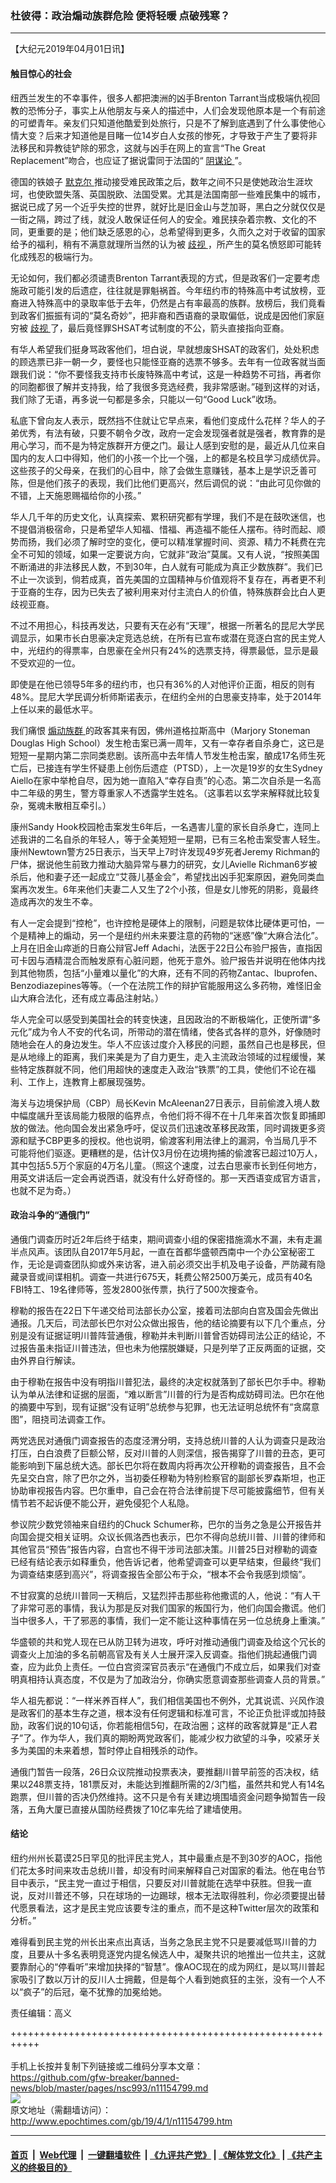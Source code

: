 ### 杜彼得：政治煽动族群危险 便将轻暖 点破残寒？
------------------------

<p>
 【大纪元2019年04月01日讯】
</p>
<h4>
 触目惊心的社会
</h4>
<p>
 纽西兰发生的不幸事件，很多人都把澳洲的凶手Brenton Tarrant当成极端仇视回教的恐怖分子，事实上从他朋友与亲人的描述中，人们会发现他原本是一个有前途的可塑青年。亲友们只知道他酷爱到处旅行，只是不了解到底遇到了什么事使他心情大变？后来才知道他是目睹一位14岁白人女孩的惨死，才导致于产生了要将非法移民和异教徒铲除的邪念，这就与凶手在网上的宣言“The Great Replacement”吻合，也应证了据说雷同于法国的“
 <a href="http://www.epochtimes.com/gb/tag/%E9%98%B4%E8%B0%8B%E8%AE%BA.html">
  阴谋论
 </a>
 ”。
</p>
<p>
 德国的铁娘子
 <a href="http://www.epochtimes.com/gb/tag/%E9%BB%98%E5%85%8B%E5%B0%94.html">
  默克尔
 </a>
 推动接受难民政策之后，数年之间不只是使她政治生涯坎坷，也使欧盟失落、英国脱欧、法国受累。尤其是法国南部一些难民集中的城市，据说已成了另一个近乎失控的世界，就好比是旧金山与芝加哥，黑白之分就仅仅是一街之隔，跨过了线，就没人敢保证任何人的安全。难民挟杂着宗教、文化的不同，更重要的是；他们缺乏感恩的心，总希望得到更多，久而久之对于收留的国家给予的福利，稍有不满意就理所当然的认为被
 <a href="http://www.epochtimes.com/gb/tag/%E6%AD%A7%E8%A7%86.html">
  歧视
 </a>
 ，所产生的莫名愤怒即可能转化成残忍的极端行为。
</p>
<p>
 无论如何，我们都必须谴责Brenton Tarrant表现的方式，但是政客们一定要考虑施政可能引发的后遗症，往往就是罪魁祸首。今年纽约市的特殊高中考试放榜，亚裔进入特殊高中的录取率低于去年，仍然是占有率最高的族群。放榜后，我们竟看到政客们振振有词的“莫名奇妙”，把非裔和西语裔的录取偏低，说成是因他们家庭穷被
 <a href="http://www.epochtimes.com/gb/tag/%E6%AD%A7%E8%A7%86.html">
  歧视
 </a>
 了，最后竟怪罪SHSAT考试制度的不公，箭头直接指向亚裔。
</p>
<p>
 有华人希望我们挺身骂政客他们，坦白说，早就想废SHSAT的政客们，处处积虑的顾选票已非一朝一夕，要怪也只能怪亚裔的选票不够多。去年有一位政客就当面跟我们说：“你不要怪我支持市长废特殊高中考试，这是一种趋势不可挡，再者你的同胞都很了解并支持我，给了我很多竞选经费，我非常感谢。”碰到这样的对话，我们除了无语，再多说一句都是多余，只能以一句“Good Luck”收场。
</p>
<p>
 私底下曾向友人表示，既然挡不住就让它早点来，看他们变成什么花样？华人的子弟优秀，有法有破，只要不朝令夕改，政府一定会发现强者就是强者，教育靠的是用心学习，而不是为特定族群开方便之门。最让人感到安慰的是，最近从几位来自国内的友人口中得知，他们的小孩一个比一个强，上的都是名校且学习成绩优异。这些孩子的父母亲，在我们的心目中，除了会做生意赚钱，基本上是学识乏善可陈，但是他们孩子的表现，我们比他们更高兴，然后调侃的说：“由此可见你做的不错，上天施恩赐福给你的小孩。”
</p>
<p>
 华人几千年的历史文化，认真探索、累积研究都有学理，我们不是在鼓吹迷信，也不提倡消极宿命，只是希望华人知福、惜福、再造福不能任人摆布。待时而起、顺势而扬，我们必须了解时空的变化，便可以精准掌握时间、资源、精力不耗费在完全不可知的领域，如果一定要说方向，它就非“政治”莫属。又有人说，“按照美国不断涌进的非法移民人数，不到30年，白人就有可能成为真正少数族群”。我们已不止一次谈到，倘若成真，首先美国的立国精神与价值观将不复存在，再者更不利于亚裔的生存，因为已失去了被利用来对付主流白人的价值，特殊族群会比白人更歧视亚裔。
</p>
<p>
 不过不用担心，科技再发达，只要有天在必有“天理”，根据一所著名的昆尼大学民调显示，如果市长白思豪决定竞选总统，在所有已宣布或潜在竞逐白宫的民主党人中，光纽约的得票率，白思豪在全州只有24%的选票支持，得票最低，显示是最不受欢迎的一位。
</p>
<p>
 即使是在他已领导5年多的纽约市，也只有36%的人对他评价正面，相反的则有48%。昆尼大学民调分析师斯诺表示，在纽约全州的白思豪支持率，处于2014年上任以来的最低水平。
</p>
<p>
 我们痛恨
 <a href="http://www.epochtimes.com/gb/tag/%E7%85%BD%E5%8A%A8%E6%97%8F%E7%BE%A4.html">
  煽动族群
 </a>
 的政客其来有因，佛州道格拉斯高中（Marjory Stoneman Douglas High School）发生枪击案已满一周年，又有一幸存者自杀身亡，这已是短短一星期内第二宗同类悲剧。该所高中去年情人节发生枪击案，酿成17名师生死亡后，已接连有学生怀疑患上创伤后遗症（PTSD），上一次是19岁的女生Sydney Aiello在家中举枪自尽，因为她一直陷入“幸存自责”的心态。第二次自杀是一名高中二年级的男生，警方尊重家人不透露学生姓名。（这事若以玄学来解释就比较复杂，冤魂未散相互牵引。）
</p>
<p>
 康州Sandy Hook校园枪击案发生6年后，一名遇害儿童的家长自杀身亡，连同上述我讲的二名自杀的年轻人，等于全美短短一星期，已有三名枪击案受害人轻生。康州Newtown警方25日表示，当天早上7时许发现49岁死者Jeremy Richman的尸体，据说他生前致力推动大脑异常与暴力的研究，女儿Avielle Richman6岁被杀后，他和妻子还一起成立“艾薇儿基金会”，希望找出凶手犯案原因，避免同类血案再次发生。6年来他们夫妻二人又生了2个小孩，但是女儿惨死的阴影，竟最终造成再次的发生不幸。
</p>
<p>
 有人一定会提到“控枪”，也许控枪是硬体上的限制，问题是软体比硬体更可怕，一个是精神上的煽动，另一个是纽约州未来要注意的药物的“迷惑”像“大麻合法化”。上月在旧金山瘁逝的日裔公辩官Jeff Adachi，法医于22日公布验尸报告，直指因可卡因与酒精混合而触发原有心脏问题，他死于意外。验尸报告并说明在他体内找到其他物质，包括“小量难以量化”的大麻，还有不同的药物Zantac、Ibuprofen、Benzodiazepines等等。（一个在法院工作的辩护官能服用这么多药物，难怪旧金山大麻合法化，还有成立毒品注射站。）
</p>
<p>
 华人完全可以感受到美国社会的转变快速，且因政治的不断极端化，正使所谓“多元化”成为令人不安的代名词，所带动的潜在情绪，使各式各样的意外，好像随时随地会在人的身边发生。华人不应该过度介入移民的问题，虽然自己也是移民，但是从地缘上的距离，我们来美是为了自力更生，走入主流政治领域的过程缓慢，某些特定族群就不同，他们用超快的速度走入政治“铁票”的工具，使他们不论在福利、工作上，连教育上都展现强势。
</p>
<p>
 海关与边境保护局（CBP）局长Kevin McAleenan27日表示，目前偷渡入境人数中幅度飊升至该局能力极限的临界点，令他们将不得不在十几年来首次恢复即捕即放的做法。他向国会发出紧急呼吁，促议员们迅速改革移民政策，同时调拨更多资源和赋予CBP更多的授权。他也说明，偷渡客利用法律上的漏洞，令当局几乎不可能将他们驱逐。更糟糕的是，估计仅3月份在边境拘捕的偷渡客已超过10万人，其中包括5.5万个家庭的4万名儿童。（照这个速度，过去白思豪市长到任何地方，用英文讲话后一定会再说西语，就没有什么好奇怪的。那一天西语变成官方语言，也就不足为奇。）
</p>
<h4>
 政治斗争的“通俄门”
</h4>
<p>
 通俄门调查历时近2年后终于结束，期间调查小组的保密措施滴水不漏，未有走漏半点风声。该团队自2017年5月起，一直在首都华盛顿西南中一个办公室秘密工作，无论是调查团队抑或外来访客，进入前必须交出手机及电子设备，严防藏有隐藏录音或间谍相机。调查一共进行675天，耗费公帑2500万美元，成员有40名FBI特工、19名律师等，签发2800张传票，执行了500次搜查令。
</p>
<p>
 穆勒的报告在22日下午递交给司法部长办公室，接着司法部向白宫及国会先做出通报。几天后，司法部长巴尔对公众做出报告，他的结论摘要有以下几个重点，分别是没有证据证明川普阵营通俄，穆勒并未判断川普曾否妨碍司法公正的结论，不过报告虽未指证川普违法，但也未为他摆脱嫌疑，只是列举了正反两面的证据，交由外界自行解读。
</p>
<p>
 由于穆勒在报告中没有明指川普犯法，最终的决定权就落到了部长巴尔手中。穆勒认为单从法律和证据的层面，“难以断言”川普的行为是否构成妨碍司法。巴尔在他的摘要中写到，现有证据“没有证明”总统参与犯罪，也无法证明总统怀有“贪腐意图”，阻挠司法调查工作。
</p>
<p>
 两党选民对通俄门调查报告的态度泾渭分明，支持总统川普的人认为调查只是政治打压，白白浪费了巨额公帑，反对川普的人则深信，报告揭穿了川普的丑态，更可能影响到下届总统大选。部长巴尔将在数周内将再次公开穆勒的调查报告，且不会先呈交白宫，除了巴尔之外，当初委任穆勒为特别检察官的副部长罗森斯坦，也正协助审视报告内容。巴尔重申，自己会在符合法律前提下尽可能披露细节，但有关情节若不起诉便不能公开，避免侵犯个人私隐。
</p>
<p>
 参议院少数党领袖来自纽约的Chuck Schumer称，巴尔的当务之急是公开报告并向国会提交相关证明。众议长佩洛西也表示，巴尔不得向总统川普、川普的律师和其他官员“预告”报告内容，白宫也不得干涉司法部决策。川普25日对穆勒的调查已经有结论表示如释重负，他告诉记者，他希望调查可以更早结束，但最终“我们为调查结束感到高兴”，将调查报告全部公布于众，“根本不会令我感到烦恼”。
</p>
<p>
 不甘寂寞的总统川普同一天稍后，又猛烈抨击那些称他撒谎的人，他说：“有人干了非常可恶的事情，我认为那是反对我们国家的叛国行为，他们向国会撒谎。他们当中很多人，干了邪恶的事情，我们一定不能让这种事情在另一位总统身上重演。”
</p>
<p>
 华盛顿的共和党人现在已从防卫转为进攻，呼吁对推动通俄门调查及给这个冗长的调查火上加油的多名前朝高官及有关人士展开深入反调查。指他们挑起通俄门调查，应为此负上责任。一位白宫资深官员表示“在通俄门不成立后，如果我们对查明真相持认真态度，不仅是为了加政治分，你确实愿意调查那些调查人员的背景。”
</p>
<p>
 华人祖先都说：“一样米养百样人”，我们相信美国也不例外，尤其说谎、兴风作浪是政客们的基本生存之道，根本没有任何逻辑和标准可言，不论正负批评或加持鼓励，政客们说的10句话，你若能相信5句，在政治圈；这样的政客就算是“正人君子”了。作为华人，我们真的期盼两党政客们，能减少权力欲望的斗争，咬紧牙关多为美国的未来着想，暂时停止自相残杀的动作。
</p>
<p>
 通俄门暂告一段落，26日众议院推动投票表决，要推翻川普早前签的否决权，结果以248票支持，181票反对，未能达到推翻所需的2/3门槛，虽然共和党人有14名跑票，但川普的否决仍然维持。这不只是令有关建边境围墙资金问题争拗暂告一段落，五角大厦已直接从国防经费拨了10亿率先给了建墙使用。
</p>
<h4>
 结论
</h4>
<p>
 纽约州州长葛谟25日罕见的批评民主党人，其中最重点是不到30岁的AOC，指他们花太多时间来攻击总统川普，却没有时间来解释自己对国家的看法。他在电台节目中表示，“民主党一直过于相信，只要反对川普就能在选举中获胜。但我一直说，反对川普还不够，只在球场的一边踢球，根本无法取得胜利，你必须要提出替代愿景看法，这才是民主党应该要专注的重点，而不是这种Twitter层次的政策和分析。”
</p>
<p>
 难得看到民主党的州长出来点出真话，当务之急民主党不只是要减低骂川普的力度，且要从十多名表明竞逐党内提名候选人中，凝聚共识的地推出一位共主，这就要靠耐心的“停看听”来增加抉择的“智慧”。像AOC现在的成为网红，是以骂川普起家吸引了数以万计的反川人士拥戴，但是每个人看到她疯狂的主张，没有一个人不以“疯子”的后冠，毫不犹豫的加冕给她。
</p>
<p>
 责任编辑：高义
</p>

+++++++++++++++++++++++++++++++++++++++++++++++++++++++++++<br/><br/>
手机上长按并复制下列链接或二维码分享本文章：<br/>
https://github.com/gfw-breaker/banned-news/blob/master/pages/nsc993/n11154799.md <br/>
<a href='https://github.com/gfw-breaker/banned-news/blob/master/pages/nsc993/n11154799.md'><img src='https://github.com/gfw-breaker/banned-news/blob/master/pages/nsc993/n11154799.md.png'/></a> <br/>
原文地址（需翻墙访问）：http://www.epochtimes.com/gb/19/4/1/n11154799.htm


------------------------
#### [首页](https://github.com/gfw-breaker/banned-news/blob/master/README.md) &nbsp;|&nbsp; [Web代理](https://github.com/labour-camp/helloworld) &nbsp;|&nbsp; [一键翻墙软件](https://github.com/gfw-breaker/nogfw/blob/master/README.md) &nbsp;| [《九评共产党》](https://github.com/gfw-breaker/9ping.md/blob/master/README.md#九评之一评共产党是什么) | [《解体党文化》](https://github.com/gfw-breaker/jtdwh.md/blob/master/README.md) | [《共产主义的终极目的》](https://github.com/gfw-breaker/gczydzjmd.md/blob/master/README.md)

